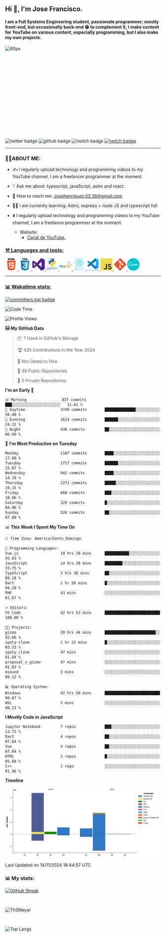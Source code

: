 ## Hi 👋, I'm Jose Francisco.

#### I am a Full Systems Engineering student, passionate programmer; mostly front-end, but occasionally back-end 😁 to complement it, I make content for YouTube on various content, especially programming, but I also make my own projects. 

<div style="width:50%;height:0;padding-bottom:56%;position:relative;">
  <img src="https://media.giphy.com/media/bAQH7WXKqtIBrPs7sR/giphy.gif" alt="60px" witdh="100px" height="80px">
 </div>
 <br>
 <div id="badges" align="left">
    <img src="https://img.shields.io/twitter/follow/G4Henriquez?color=%23298AC1&style=for-the-badge" alt="twitter badge" />
    <img src="https://img.shields.io/github/followers/Th3Mayar?style=for-the-badge" alt="github badge" />
    <img src="https://img.shields.io/twitch/status/th3mayar?color=%232A8DC6&style=for-the-badge" alt="twitch badge" />
    <a href="https://www.linkedin.com/in/jose-fhenr%C3%ADquez/"><img src="https://content.linkedin.com/content/dam/brand/site/img/logo/logo-tm.png" alt="twitch badge" witdh="60" height="28"/></a>
</div>

***

### 👨‍💻ABOUT ME:
+ ✍️ I regularly upload technology and programming videos to my YouTube channel, I am a freelancer programmer at the moment.

+ ❔ Ask me about: typescript, javaScript, astro and react.

+ 📧 How to reach me: Josehenriquez.02.26@gmail.com

+ 👨‍🎓 I am currently learning: Astro, express + node JS and typescript full

+ ⬇️ I regularly upload technology and programming videos to my YouTube channel, I am a freelance programmer at the moment.
  + Website: <ul><li><a href="https://www.youtube.com/channel/UCIK-txT4Zggh55NVEHgzaKQ">Canal de YouTube.</li></ul>

### ⚒️ Languages and tools:
<div align="left">
  <img src="https://github.com/devicons/devicon/blob/master/icons/html5/html5-original-wordmark.svg" width="40px" heigh="40px" alt="html">
  <img src="https://github.com/devicons/devicon/blob/master/icons/css3/css3-original-wordmark.svg" width="40px" heigh="40px" alt="css">
  <img src="https://github.com/devicons/devicon/blob/master/icons/visualstudio/visualstudio-plain.svg" width="40px" heigh="40px" alt="visual studio">
  <img src="https://github.com/devicons/devicon/blob/master/icons/python/python-original-wordmark.svg" width="40px" heigh="40px" alt="python">
  <img src="https://github.com/devicons/devicon/blob/master/icons/mysql/mysql-original-wordmark.svg" width="40px" heigh="40px" alt="mysql">
  <img src="https://github.com/devicons/devicon/blob/master/icons/react/react-original-wordmark.svg" width="40px" heigh="40px" alt="react">
  <img src="https://github.com/devicons/devicon/blob/master/icons/vscode/vscode-original-wordmark.svg" width="40px" heigh="40px" alt="vscode">
  <img src="https://github.com/devicons/devicon/blob/master/icons/javascript/javascript-original.svg" width="40px" heigh="40px" alt="jira">
  <img src="https://github.com/devicons/devicon/blob/master/icons/git/git-original.svg" width="40px" heigh="40px" alt="git">
  <img src="https://github.com/devicons/devicon/blob/master/icons/canva/canva-original.svg" width="40px" heigh="40px" alt="canva">
</div>

***

### 📊 Wakatime stats:
[![committers.top badge](https://user-badge.committers.top/dominican_republic/Th3Mayar.svg)](https://user-badge.committers.top/dominican_republic/Th3Mayar)
<!--START_SECTION:waka-->
![Code Time](http://img.shields.io/badge/Code%20Time-1%2C123%20hrs%2021%20mins-blue)

![Profile Views](http://img.shields.io/badge/Profile%20Views-5-blue)

**🐱 My GitHub Data** 

> 📦 ? Used in GitHub's Storage 
 > 
> 🏆 425 Contributions in the Year 2024
 > 
> 🚫 Not Opted to Hire
 > 
> 📜 48 Public Repositories 
 > 
> 🔑 0 Private Repositories 
 > 
**I'm an Early 🐤** 

```text
🌞 Morning                837 commits         ███░░░░░░░░░░░░░░░░░░░░░░   12.61 % 
🌆 Daytime                3749 commits        ██████████████░░░░░░░░░░░   56.48 % 
🌃 Evening                1614 commits        ██████░░░░░░░░░░░░░░░░░░░   24.31 % 
🌙 Night                  438 commits         ██░░░░░░░░░░░░░░░░░░░░░░░   06.60 % 
```
📅 **I'm Most Productive on Tuesday** 

```text
Monday                   1187 commits        ████░░░░░░░░░░░░░░░░░░░░░   17.88 % 
Tuesday                  1717 commits        ██████░░░░░░░░░░░░░░░░░░░   25.87 % 
Wednesday                942 commits         ████░░░░░░░░░░░░░░░░░░░░░   14.19 % 
Thursday                 1271 commits        █████░░░░░░░░░░░░░░░░░░░░   19.15 % 
Friday                   668 commits         ███░░░░░░░░░░░░░░░░░░░░░░   10.06 % 
Saturday                 329 commits         █░░░░░░░░░░░░░░░░░░░░░░░░   04.96 % 
Sunday                   524 commits         ██░░░░░░░░░░░░░░░░░░░░░░░   07.89 % 
```


📊 **This Week I Spent My Time On** 

```text
🕑︎ Time Zone: America/Santo_Domingo

💬 Programming Languages: 
Vue.js                   19 hrs 39 mins      ███████████░░░░░░░░░░░░░░   45.83 % 
JavaScript               14 hrs 28 mins      ████████░░░░░░░░░░░░░░░░░   33.75 % 
TypeScript               3 hrs 30 mins       ██░░░░░░░░░░░░░░░░░░░░░░░   08.18 % 
Dart                     1 hr 50 mins        █░░░░░░░░░░░░░░░░░░░░░░░░   04.28 % 
PHP                      43 mins             ░░░░░░░░░░░░░░░░░░░░░░░░░   01.67 % 

🔥 Editors: 
VS Code                  42 hrs 53 mins      █████████████████████████   100.00 % 

🐱‍💻 Projects: 
gizmo                    39 hrs 44 mins      ███████████████████████░░   92.66 % 
spoty-clone              1 hr 25 mins        █░░░░░░░░░░░░░░░░░░░░░░░░   03.33 % 
spoty_clone              47 mins             ░░░░░░░░░░░░░░░░░░░░░░░░░   01.84 % 
proposal_x_gizmo         47 mins             ░░░░░░░░░░░░░░░░░░░░░░░░░   01.83 % 
msound                   3 mins              ░░░░░░░░░░░░░░░░░░░░░░░░░   00.12 % 

💻 Operating System: 
Windows                  42 hrs 50 mins      █████████████████████████   99.87 % 
WSL                      3 mins              ░░░░░░░░░░░░░░░░░░░░░░░░░   00.13 % 
```

**I Mostly Code in JavaScript** 

```text
Jupyter Notebook         7 repos             ███░░░░░░░░░░░░░░░░░░░░░░   13.73 % 
Dart                     4 repos             ██░░░░░░░░░░░░░░░░░░░░░░░   07.84 % 
Vue                      4 repos             ██░░░░░░░░░░░░░░░░░░░░░░░   07.84 % 
HTML                     3 repos             █░░░░░░░░░░░░░░░░░░░░░░░░   05.88 % 
C++                      1 repo              ░░░░░░░░░░░░░░░░░░░░░░░░░   01.96 % 
```



**Timeline**

![Lines of Code chart](https://raw.githubusercontent.com/Th3Mayar/Th3Mayar/main/assets/bar_graph.png)


 Last Updated on 14/11/2024 18:44:57 UTC
<!--END_SECTION:waka-->

### 📊 My stats:

[![GitHub Streak](https://streak-stats.demolab.com/?user=Th3Mayar&theme=dark)](https://git.io/streak-stats)

<br>

![Th3Mayar](https://github-readme-stats.vercel.app/api?username=th3mayar&show_icons=true&theme=dark&show=reviews,discussions_started,discussions_answered,prs_merged,prs_merged_percentage)

<br>

![Top Langs](https://github-readme-stats.vercel.app/api/top-langs/?username=Th3Mayar&layout=compact&theme=dark)
